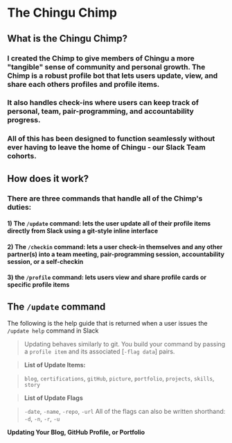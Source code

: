 # The Chingu Chimp

## What is the Chingu Chimp?

### I created the Chimp to give members of Chingu a more "tangible" sense of community and personal growth. The Chimp is a robust profile bot that lets users update, view, and share each others profiles and profile items. 

### It also handles check-ins where users can keep track of personal, team, pair-programming, and accountability progress.

### All of this has been designed to function seamlessly without ever having to leave the home of Chingu - our Slack Team cohorts.  

## How does it work?
### There are three commands that handle all of the Chimp's duties: 

#### 1) The `/update` command: lets the user update all of their profile items directly from Slack using a git-style inline interface

#### 2) The `/checkin` command: lets a user check-in themselves and any other partner(s) into a team meeting, pair-programming session, accountability session, or a self-checkin

#### 3) the `/profile` command: lets users view and share profile cards or specific profile items

## The `/update` command
The following is the help guide that is returned when a user issues the `/update help` command in Slack

>Updating behaves similarly to git. You build your command by passing a `profile item` and its associated [`-flag data`] pairs. 

> **List of Update Items:**

>`blog`, `certifications`, `gitHub`, `picture`, `portfolio`, `projects`, `skills`, `story`

> **List of Update Flags**

>`-date`, `-name`, `-repo`, `-url` All of the flags can also be written shorthand: `-d`, `-n`, `-r`, `-u`

**Updating Your Blog, GitHub Profile, or Portfolio**

